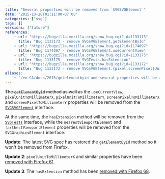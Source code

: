 ```yaml
---
title: "Several properties will be removed from `SVGSVGElement`"
date: "2015-10-28T01:11:00-07:00"
categories: ["svg"]
tags: []
versions: ["future"]
references:
    - url: "https://bugzilla.mozilla.org/show_bug.cgi?id=1133173"
      title: "Bug 1133173 - remove SVGSVGElement.getElementById"
    - url: "https://bugzilla.mozilla.org/show_bug.cgi?id=1174097"
      title: "Bug 1174097 - remove SVGSVGElement.useCurrentView"
    - url: "https://bugzilla.mozilla.org/show_bug.cgi?id=1133175"
      title: "Bug 1133175 - remove SVGTests.hasExtension"
    - url: "https://bugzilla.mozilla.org/show_bug.cgi?id=1133172"
      title: "Bug 1133172 - remove SVGSVGElement.{pixel,screenPixel}UnitToMillimeter{X,Y}"
aliases:
    - "/en-CA/docs/2015/getelementbyid-and-several-properties-will-be-removed-from-svgsvgelement/"
---
```

<del>The `getElementById` method as well as</del> the `useCurrentView`, `pixelUnitToMillimeterX`, `pixelUnitToMillimeterY`, `screenPixelToMillimeterX` and `screenPixelToMillimeterY` properties will be removed from the [`SVGSVGElement`](https://developer.mozilla.org/docs/Web/API/SVGSVGElement) interface.

At the same time, the `hasExtension` method will be removed from the [`SVGTests`](https://developer.mozilla.org/docs/Web/API/SVGTests) interface, while the `nearestViewportElement` and `farthestViewportElement` properties will be removed from the `SVGGraphicsElement` interface.

**Update**: The latest SVG spec has restored the `getElementById` method so it won't be removed from Firefox.

**Update 2**: `pixelUnitToMillimeterX` and similar properties have been [removed with Firefox 61](https://www.fxsitecompat.dev/en-CA/docs/2018/pixelunittomillimeterx-and-similar-properties-have-been-removed-from-svgsvgelement/).

**Update 3**: The `hasExtension` method has been [removed with Firefox 68](https://www.fxsitecompat.dev/en-CA/docs/2019/hasextension-has-been-removed-from-some-svg-interfaces/).
